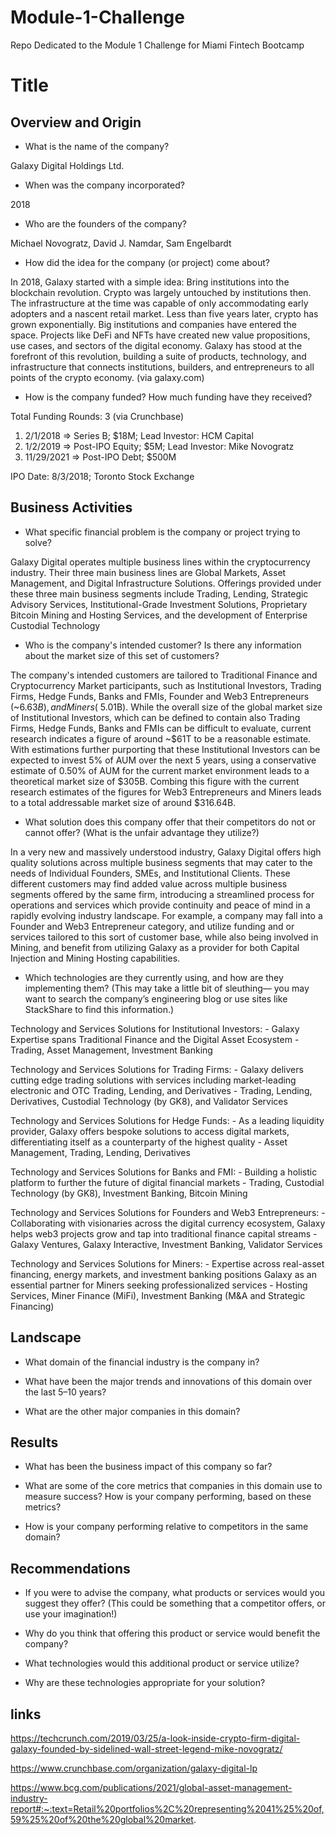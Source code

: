 # Module-1-Challenge
Repo Dedicated to the Module 1 Challenge for Miami Fintech Bootcamp

# Title

## Overview and Origin

* What is the name of the company?

Galaxy Digital Holdings Ltd. 

* When was the company incorporated?

2018

* Who are the founders of the company?

Michael Novogratz, David J. Namdar, Sam Engelbardt

* How did the idea for the company (or project) come about?

In 2018, Galaxy started with a simple idea: Bring institutions into the blockchain revolution. Crypto was largely untouched by institutions then. The infrastructure at the time was capable of only accommodating early adopters and a nascent retail market. Less than five years later, crypto has grown exponentially. Big institutions and companies have entered the space. Projects like DeFi and NFTs have created new value propositions, use cases, and sectors of the digital economy. Galaxy has stood at the forefront of this revolution, building a suite of products, technology, and infrastructure that connects institutions, builders, and entrepreneurs to all points of the crypto economy. (via galaxy.com)

* How is the company funded? How much funding have they received?

Total Funding Rounds: 3 (via Crunchbase)
1. 2/1/2018 => Series B; $18M; Lead Investor: HCM Capital
2. 1/2/2019 => Post-IPO Equity; $5M; Lead Investor: Mike Novogratz
3. 11/29/2021 => Post-IPO Debt; $500M

IPO Date: 8/3/2018; Toronto Stock Exchange

## Business Activities

* What specific financial problem is the company or project trying to solve?

Galaxy Digital operates multiple business lines within the cryptocurrency industry. Their three main business lines are Global Markets, Asset Management, and Digital Infrastructure Solutions. Offerings provided under these three main business segments include Trading, Lending, Strategic Advisory Services, Institutional-Grade Investment Solutions, Proprietary Bitcoin Mining and Hosting Services, and the development of Enterprise Custodial Technology   


* Who is the company's intended customer?  Is there any information about the market size of this set of customers?

The company's intended customers are tailored to Traditional Finance and Cryptocurrency Market participants, such as Institutional Investors, Trading Firms, Hedge Funds, Banks and FMIs, Founder and Web3 Entrepreneurs (~$6.63B), and Miners (~$5.01B). While the overall size of the global market size of Institutional Investors, which can be defined to contain also Trading Firms, Hedge Funds, Banks and FMIs can be difficult to evaluate, current research indicates a figure of around ~$61T to be a reasonable estimate. With estimations further purporting that these Institutional Investors can be expected to invest 5% of AUM over the next 5 years, using a conservative estimate of 0.50% of AUM for the current market environment leads to a theoretical market size of $305B. Combing this figure with the current research estimates of the figures for Web3 Entrepreneurs and Miners leads to a total addressable market size of around $316.64B. 

* What solution does this company offer that their competitors do not or cannot offer? (What is the unfair advantage they utilize?)

In a very new and massively understood industry, Galaxy Digital offers high quality solutions across multiple business segments that may cater to the needs of Individual Founders, SMEs, and Institutional Clients. These different customers may find added value across multiple business segments offered by the same firm, introducing a streamlined process for operations and services which provide continuity and peace of mind in a rapidly evolving industry landscape. For example, a company may fall into a Founder and Web3 Entrepreneur category, and utilize funding and or services tailored to this sort of customer base, while also being involved in Mining, and benefit from utilizing Galaxy as a provider for both Capital Injection and Mining Hosting capabilities.  

* Which technologies are they currently using, and how are they implementing them? (This may take a little bit of sleuthing–– you may want to search the company’s engineering blog or use sites like StackShare to find this information.)

Technology and Services Solutions for Institutional Investors:
    - Galaxy Expertise spans Traditional Finance and the Digital Asset Ecosystem
    - Trading, Asset Management, Investment Banking

Technology and Services Solutions for Trading Firms:
    - Galaxy delivers cutting edge trading solutions with services including market-leading electronic and OTC Trading, Lending, and Derivatives
    - Trading, Lending, Derivatives, Custodial Technology (by GK8), and Validator Services

Technology and Services Solutions for Hedge Funds:
    - As a leading liquidity provider, Galaxy offers bespoke solutions to access digital markets, differentiating itself as a counterparty of the highest quality
    - Asset Management, Trading, Lending, Derivatives

Technology and Services Solutions for Banks and FMI:
    - Building a holistic platform to further the future of digital financial markets
    - Trading, Custodial Technology (by GK8), Investment Banking, Bitcoin Mining

Technology and Services Solutions for Founders and Web3 Entrepreneurs:
    - Collaborating with visionaries across the digital currency ecosystem, Galaxy helps web3 projects grow and tap into traditional finance capital streams
    - Galaxy Ventures, Galaxy Interactive, Investment Banking, Validator Services

Technology and Services Solutions for Miners:
    - Expertise across real-asset financing, energy markets, and investment banking positions Galaxy as an essential partner for Miners seeking professionalized services
    - Hosting Services, Miner Finance (MiFi), Investment Banking (M&A and Strategic Financing)


## Landscape

* What domain of the financial industry is the company in?

* What have been the major trends and innovations of this domain over the last 5–10 years?

* What are the other major companies in this domain?


## Results

* What has been the business impact of this company so far?

* What are some of the core metrics that companies in this domain use to measure success? How is your company performing, based on these metrics?

* How is your company performing relative to competitors in the same domain?


## Recommendations

* If you were to advise the company, what products or services would you suggest they offer? (This could be something that a competitor offers, or use your imagination!)

* Why do you think that offering this product or service would benefit the company?

* What technologies would this additional product or service utilize?

* Why are these technologies appropriate for your solution?

## links

https://techcrunch.com/2019/03/25/a-look-inside-crypto-firm-digital-galaxy-founded-by-sidelined-wall-street-legend-mike-novogratz/

https://www.crunchbase.com/organization/galaxy-digital-lp

https://www.bcg.com/publications/2021/global-asset-management-industry-report#:~:text=Retail%20portfolios%2C%20representing%2041%25%20of,59%25%20of%20the%20global%20market.
